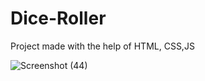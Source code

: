 # Dice-Roller

Project made with the help of HTML, CSS,JS 



![Screenshot (44)](https://user-images.githubusercontent.com/81029204/127531466-c531178e-27e9-4c5b-9c03-0175e12e8638.png)

 


